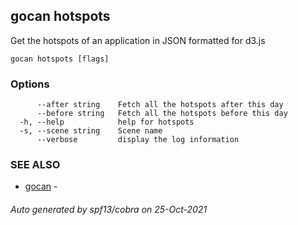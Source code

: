## gocan hotspots

Get the hotspots of an application in JSON formatted for d3.js

```
gocan hotspots [flags]
```

### Options

```
      --after string    Fetch all the hotspots after this day
      --before string   Fetch all the hotspots before this day
  -h, --help            help for hotspots
  -s, --scene string    Scene name
      --verbose         display the log information
```

### SEE ALSO

* [gocan](gocan.md)	 - 

###### Auto generated by spf13/cobra on 25-Oct-2021
